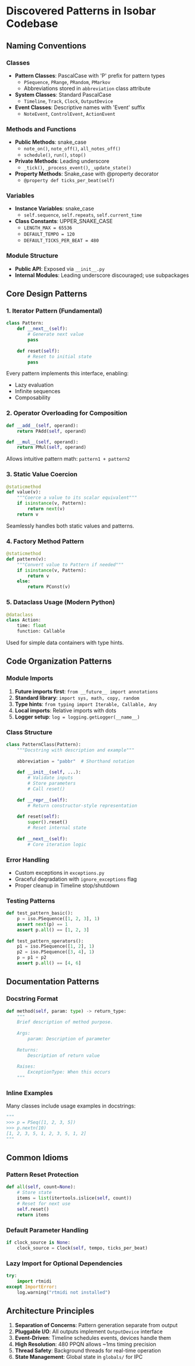 # Discovered Patterns in Isobar Codebase

## Naming Conventions

### Classes
- **Pattern Classes**: PascalCase with 'P' prefix for pattern types
  - `PSequence`, `PRange`, `PRandom`, `PMarkov`
  - Abbreviations stored in `abbreviation` class attribute
- **System Classes**: Standard PascalCase
  - `Timeline`, `Track`, `Clock`, `OutputDevice`
- **Event Classes**: Descriptive names with 'Event' suffix
  - `NoteEvent`, `ControlEvent`, `ActionEvent`

### Methods and Functions
- **Public Methods**: snake_case
  - `note_on()`, `note_off()`, `all_notes_off()`
  - `schedule()`, `run()`, `stop()`
- **Private Methods**: Leading underscore
  - `_tick()`, `_process_event()`, `_update_state()`
- **Property Methods**: Snake_case with @property decorator
  - `@property def ticks_per_beat(self)`

### Variables
- **Instance Variables**: snake_case
  - `self.sequence`, `self.repeats`, `self.current_time`
- **Class Constants**: UPPER_SNAKE_CASE
  - `LENGTH_MAX = 65536`
  - `DEFAULT_TEMPO = 120`
  - `DEFAULT_TICKS_PER_BEAT = 480`

### Module Structure
- **Public API**: Exposed via `__init__.py`
- **Internal Modules**: Leading underscore discouraged; use subpackages

## Core Design Patterns

### 1. Iterator Pattern (Fundamental)
```python
class Pattern:
    def __next__(self):
        # Generate next value
        pass
    
    def reset(self):
        # Reset to initial state
        pass
```
Every pattern implements this interface, enabling:
- Lazy evaluation
- Infinite sequences
- Composability

### 2. Operator Overloading for Composition
```python
def __add__(self, operand):
    return PAdd(self, operand)

def __mul__(self, operand):
    return PMul(self, operand)
```
Allows intuitive pattern math: `pattern1 + pattern2`

### 3. Static Value Coercion
```python
@staticmethod
def value(v):
    """Coerce a value to its scalar equivalent"""
    if isinstance(v, Pattern):
        return next(v)
    return v
```
Seamlessly handles both static values and patterns.

### 4. Factory Method Pattern
```python
@staticmethod
def pattern(v):
    """Convert value to Pattern if needed"""
    if isinstance(v, Pattern):
        return v
    else:
        return PConst(v)
```

### 5. Dataclass Usage (Modern Python)
```python
@dataclass
class Action:
    time: float
    function: Callable
```
Used for simple data containers with type hints.

## Code Organization Patterns

### Module Imports
1. **Future imports first**: `from __future__ import annotations`
2. **Standard library**: `import sys, math, copy, random`
3. **Type hints**: `from typing import Iterable, Callable, Any`
4. **Local imports**: Relative imports with dots
5. **Logger setup**: `log = logging.getLogger(__name__)`

### Class Structure
```python
class PatternClass(Pattern):
    """Docstring with description and example"""
    
    abbreviation = "pabbr"  # Shorthand notation
    
    def __init__(self, ...):
        # Validate inputs
        # Store parameters
        # Call reset()
    
    def __repr__(self):
        # Return constructor-style representation
    
    def reset(self):
        super().reset()
        # Reset internal state
    
    def __next__(self):
        # Core iteration logic
```

### Error Handling
- Custom exceptions in `exceptions.py`
- Graceful degradation with `ignore_exceptions` flag
- Proper cleanup in Timeline stop/shutdown

### Testing Patterns
```python
def test_pattern_basic():
    p = iso.PSequence([1, 2, 3], 1)
    assert next(p) == 1
    assert p.all() == [1, 2, 3]
    
def test_pattern_operators():
    p1 = iso.PSequence([1, 2], 1)
    p2 = iso.PSequence([3, 4], 1)
    p = p1 + p2
    assert p.all() == [4, 6]
```

## Documentation Patterns

### Docstring Format
```python
def method(self, param: type) -> return_type:
    """
    Brief description of method purpose.
    
    Args:
        param: Description of parameter
        
    Returns:
        Description of return value
        
    Raises:
        ExceptionType: When this occurs
    """
```

### Inline Examples
Many classes include usage examples in docstrings:
```python
"""
>>> p = PSeq([1, 2, 3, 5])
>>> p.nextn(10)
[1, 2, 3, 5, 1, 2, 3, 5, 1, 2]
"""
```

## Common Idioms

### Pattern Reset Protection
```python
def all(self, count=None):
    # Store state
    items = list(itertools.islice(self, count))
    # Reset for next use
    self.reset()
    return items
```

### Default Parameter Handling
```python
if clock_source is None:
    clock_source = Clock(self, tempo, ticks_per_beat)
```

### Lazy Import for Optional Dependencies
```python
try:
    import rtmidi
except ImportError:
    log.warning("rtmidi not installed")
```

## Architecture Principles

1. **Separation of Concerns**: Pattern generation separate from output
2. **Pluggable I/O**: All outputs implement `OutputDevice` interface
3. **Event-Driven**: Timeline schedules events, devices handle them
4. **High Resolution**: 480 PPQN allows ~1ms timing precision
5. **Thread Safety**: Background threads for real-time operation
6. **State Management**: Global state in `globals/` for IPC